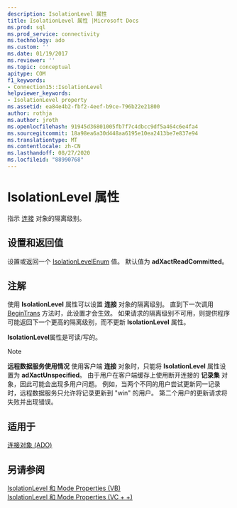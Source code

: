 ```yaml
---
description: IsolationLevel 属性
title: IsolationLevel 属性 |Microsoft Docs
ms.prod: sql
ms.prod_service: connectivity
ms.technology: ado
ms.custom: ''
ms.date: 01/19/2017
ms.reviewer: ''
ms.topic: conceptual
apitype: COM
f1_keywords:
- Connection15::IsolationLevel
helpviewer_keywords:
- IsolationLevel property
ms.assetid: ea84e4b2-fbf2-4eef-b9ce-796b22e21800
author: rothja
ms.author: jroth
ms.openlocfilehash: 91945d36801005fb7f7c4dbcc9df5a464c6e4fa4
ms.sourcegitcommit: 18a98ea6a30d448aa6195e10ea2413be7e837e94
ms.translationtype: MT
ms.contentlocale: zh-CN
ms.lasthandoff: 08/27/2020
ms.locfileid: "88990768"
---
```

# <a name="isolationlevel-property"></a>IsolationLevel 属性
指示 [连接](./connection-object-ado.md) 对象的隔离级别。  
  
## <a name="settings-and-return-values"></a>设置和返回值  
 设置或返回一个 [IsolationLevelEnum](./isolationlevelenum.md) 值。 默认值为 **adXactReadCommitted**。  
  
## <a name="remarks"></a>注解  
 使用 **IsolationLevel** 属性可以设置 **连接** 对象的隔离级别。 直到下一次调用 [BeginTrans](./begintrans-committrans-and-rollbacktrans-methods-ado.md) 方法时，此设置才会生效。 如果请求的隔离级别不可用，则提供程序可能返回下一个更高的隔离级别，而不更新 **IsolationLevel** 属性。  
  
 **IsolationLevel**属性是可读/写的。  
  
> [!NOTE]
>  **远程数据服务使用情况** 使用客户端 **连接** 对象时，只能将 **IsolationLevel** 属性设置为 **adXactUnspecified**。 由于用户在客户端缓存上使用断开连接的 **记录集** 对象，因此可能会出现多用户问题。 例如，当两个不同的用户尝试更新同一记录时，远程数据服务只允许将记录更新到 "win" 的用户。 第二个用户的更新请求将失败并出现错误。  
  
## <a name="applies-to"></a>适用于  
 [连接对象 (ADO)](./connection-object-ado.md)  
  
## <a name="see-also"></a>另请参阅  
 [IsolationLevel 和 Mode Properties (VB) ](./isolationlevel-and-mode-properties-example-vb.md)   
 [IsolationLevel 和 Mode Properties (VC + +) ](./isolationlevel-and-mode-properties-example-vc.md)